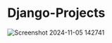 # Django-Projects
![Screenshot 2024-11-05 142741](https://github.com/user-attachments/assets/1c7d45e9-455c-425c-b188-1a1e898998e7)


